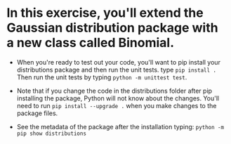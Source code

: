 # In this exercise, you'll extend the Gaussian distribution package with a new class called Binomial. 

* When you're ready to test out your code, you'll want to pip install your distributions package and then run the unit tests.
  type `pip install .` Then run the unit tests by typing `python -m unittest test`. 

* Note that if you change the code in the distributions folder after pip installing the package, Python will not know about the changes. 
You'll need to run `pip install --upgrade .` when you make changes to the package files.

* See the metadata of the package after the installation typing: 
`python -m pip show distributions`
